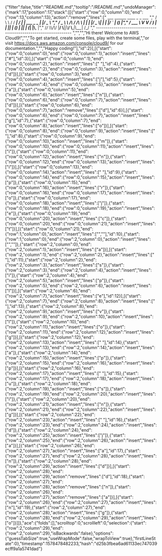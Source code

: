 {"filter":false,"title":"README.md","tooltip":"/README.md","undoManager":{"mark":17,"position":17,"stack":[[{"start":{"row":0,"column":0},"end":{"row":13,"column":13},"action":"remove","lines":["         ___        ______     ____ _                 _  ___  ","        / \\ \\      / / ___|   / ___| | ___  _   _  __| |/ _ \\ ","       / _ \\ \\ /\\ / /\\___ \\  | |   | |/ _ \\| | | |/ _` | (_) |","      / ___ \\ V  V /  ___) | | |___| | (_) | |_| | (_| |\\__, |","     /_/   \\_\\_/\\_/  |____/   \\____|_|\\___/ \\__,_|\\__,_|  /_/ "," ----------------------------------------------------------------- ","","","Hi there! Welcome to AWS Cloud9!","","To get started, create some files, play with the terminal,","or visit https://docs.aws.amazon.com/console/cloud9/ for our documentation.","","Happy coding!"],"id":2}],[{"start":{"row":0,"column":0},"end":{"row":0,"column":1},"action":"insert","lines":["#"],"id":3}],[{"start":{"row":0,"column":1},"end":{"row":0,"column":2},"action":"insert","lines":[" "],"id":4},{"start":{"row":0,"column":2},"end":{"row":0,"column":3},"action":"insert","lines":["d"]}],[{"start":{"row":0,"column":3},"end":{"row":0,"column":4},"action":"insert","lines":["j"],"id":5},{"start":{"row":0,"column":4},"end":{"row":0,"column":5},"action":"insert","lines":["a"]},{"start":{"row":0,"column":5},"end":{"row":0,"column":6},"action":"insert","lines":["n"]},{"start":{"row":0,"column":6},"end":{"row":0,"column":7},"action":"insert","lines":["d"]}],[{"start":{"row":0,"column":6},"end":{"row":0,"column":7},"action":"remove","lines":["d"],"id":6}],[{"start":{"row":0,"column":6},"end":{"row":0,"column":7},"action":"insert","lines":["g"],"id":7},{"start":{"row":0,"column":7},"end":{"row":0,"column":8},"action":"insert","lines":["o"]}],[{"start":{"row":0,"column":8},"end":{"row":0,"column":9},"action":"insert","lines":[" "],"id":8},{"start":{"row":0,"column":9},"end":{"row":0,"column":10},"action":"insert","lines":["m"]},{"start":{"row":0,"column":10},"end":{"row":0,"column":11},"action":"insert","lines":["i"]},{"start":{"row":0,"column":11},"end":{"row":0,"column":12},"action":"insert","lines":["n"]},{"start":{"row":0,"column":12},"end":{"row":0,"column":13},"action":"insert","lines":["i"]}],[{"start":{"row":0,"column":13},"end":{"row":0,"column":14},"action":"insert","lines":[" "],"id":9},{"start":{"row":0,"column":14},"end":{"row":0,"column":15},"action":"insert","lines":["p"]},{"start":{"row":0,"column":15},"end":{"row":0,"column":16},"action":"insert","lines":["r"]},{"start":{"row":0,"column":16},"end":{"row":0,"column":17},"action":"insert","lines":["o"]},{"start":{"row":0,"column":17},"end":{"row":0,"column":18},"action":"insert","lines":["j"]},{"start":{"row":0,"column":18},"end":{"row":0,"column":19},"action":"insert","lines":["e"]},{"start":{"row":0,"column":19},"end":{"row":0,"column":20},"action":"insert","lines":["c"]},{"start":{"row":0,"column":20},"end":{"row":0,"column":21},"action":"insert","lines":["t"]}],[{"start":{"row":0,"column":21},"end":{"row":1,"column":0},"action":"insert","lines":["",""],"id":10},{"start":{"row":1,"column":0},"end":{"row":2,"column":0},"action":"insert","lines":["",""]},{"start":{"row":2,"column":0},"end":{"row":2,"column":1},"action":"insert","lines":["a"]}],[{"start":{"row":2,"column":1},"end":{"row":2,"column":2},"action":"insert","lines":[" "],"id":11},{"start":{"row":2,"column":2},"end":{"row":2,"column":3},"action":"insert","lines":["s"]},{"start":{"row":2,"column":3},"end":{"row":2,"column":4},"action":"insert","lines":["i"]},{"start":{"row":2,"column":4},"end":{"row":2,"column":5},"action":"insert","lines":["p"]},{"start":{"row":2,"column":5},"end":{"row":2,"column":6},"action":"insert","lines":["l"]}],[{"start":{"row":2,"column":6},"end":{"row":2,"column":7},"action":"insert","lines":["e"],"id":12}],[{"start":{"row":2,"column":7},"end":{"row":2,"column":8},"action":"insert","lines":[" "],"id":13},{"start":{"row":2,"column":8},"end":{"row":2,"column":9},"action":"insert","lines":["v"]},{"start":{"row":2,"column":9},"end":{"row":2,"column":10},"action":"insert","lines":["l"]},{"start":{"row":2,"column":10},"end":{"row":2,"column":11},"action":"insert","lines":["o"]},{"start":{"row":2,"column":11},"end":{"row":2,"column":12},"action":"insert","lines":["g"]}],[{"start":{"row":2,"column":12},"end":{"row":2,"column":13},"action":"insert","lines":[" "],"id":14},{"start":{"row":2,"column":13},"end":{"row":2,"column":14},"action":"insert","lines":["a"]},{"start":{"row":2,"column":14},"end":{"row":2,"column":15},"action":"insert","lines":["p"]},{"start":{"row":2,"column":15},"end":{"row":2,"column":16},"action":"insert","lines":["p"]}],[{"start":{"row":2,"column":16},"end":{"row":2,"column":17},"action":"insert","lines":[" "],"id":15},{"start":{"row":2,"column":17},"end":{"row":2,"column":18},"action":"insert","lines":["u"]},{"start":{"row":2,"column":18},"end":{"row":2,"column":19},"action":"insert","lines":["s"]},{"start":{"row":2,"column":19},"end":{"row":2,"column":20},"action":"insert","lines":["i"]},{"start":{"row":2,"column":20},"end":{"row":2,"column":21},"action":"insert","lines":["n"]},{"start":{"row":2,"column":21},"end":{"row":2,"column":22},"action":"insert","lines":["g"]}],[{"start":{"row":2,"column":22},"end":{"row":2,"column":23},"action":"insert","lines":[" "],"id":16},{"start":{"row":2,"column":23},"end":{"row":2,"column":24},"action":"insert","lines":["d"]},{"start":{"row":2,"column":24},"end":{"row":2,"column":25},"action":"insert","lines":["j"]},{"start":{"row":2,"column":25},"end":{"row":2,"column":26},"action":"insert","lines":["a"]}],[{"start":{"row":2,"column":26},"end":{"row":2,"column":27},"action":"insert","lines":["a"],"id":17},{"start":{"row":2,"column":27},"end":{"row":2,"column":28},"action":"insert","lines":["n"]},{"start":{"row":2,"column":28},"end":{"row":2,"column":29},"action":"insert","lines":["d"]}],[{"start":{"row":2,"column":28},"end":{"row":2,"column":29},"action":"remove","lines":["d"],"id":18},{"start":{"row":2,"column":27},"end":{"row":2,"column":28},"action":"remove","lines":["n"]},{"start":{"row":2,"column":26},"end":{"row":2,"column":27},"action":"remove","lines":["a"]}],[{"start":{"row":2,"column":26},"end":{"row":2,"column":27},"action":"insert","lines":["n"],"id":19},{"start":{"row":2,"column":27},"end":{"row":2,"column":28},"action":"insert","lines":["g"]},{"start":{"row":2,"column":28},"end":{"row":2,"column":29},"action":"insert","lines":["o"]}]]},"ace":{"folds":[],"scrolltop":0,"scrollleft":0,"selection":{"start":{"row":2,"column":29},"end":{"row":2,"column":29},"isBackwards":false},"options":{"guessTabSize":true,"useWrapMode":false,"wrapToView":true},"firstLineState":0},"timestamp":1578478482233,"hash":"d25b3fbea6ad61133ec747039ecff9a1a5741dad"}